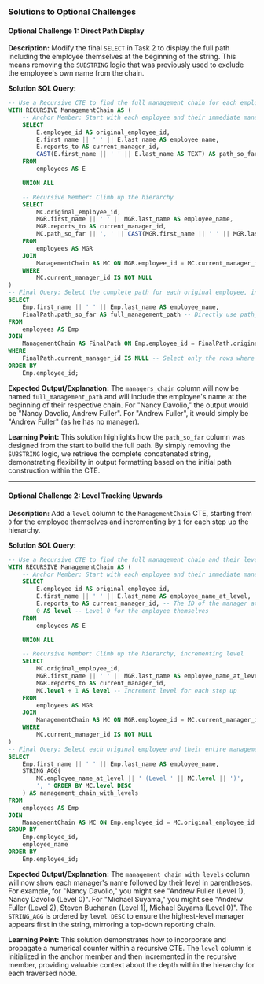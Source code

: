 ### **Solutions to Optional Challenges**

#### **Optional Challenge 1: Direct Path Display**

**Description:**
Modify the final `SELECT` in Task 2 to display the full path including the employee themselves at the beginning of the string. This means removing the `SUBSTRING` logic that was previously used to exclude the employee's own name from the chain.

**Solution SQL Query:**
```sql
-- Use a Recursive CTE to find the full management chain for each employee
WITH RECURSIVE ManagementChain AS (
    -- Anchor Member: Start with each employee and their immediate manager
    SELECT
        E.employee_id AS original_employee_id,
        E.first_name || ' ' || E.last_name AS employee_name,
        E.reports_to AS current_manager_id,
        CAST(E.first_name || ' ' || E.last_name AS TEXT) AS path_so_far -- Start path with the employee themselves
    FROM
        employees AS E

    UNION ALL

    -- Recursive Member: Climb up the hierarchy
    SELECT
        MC.original_employee_id,
        MGR.first_name || ' ' || MGR.last_name AS employee_name,
        MGR.reports_to AS current_manager_id,
        MC.path_so_far || ', ' || CAST(MGR.first_name || ' ' || MGR.last_name AS TEXT) -- Append manager to path
    FROM
        employees AS MGR
    JOIN
        ManagementChain AS MC ON MGR.employee_id = MC.current_manager_id
    WHERE
        MC.current_manager_id IS NOT NULL
)
-- Final Query: Select the complete path for each original employee, including themselves
SELECT
    Emp.first_name || ' ' || Emp.last_name AS employee_name,
    FinalPath.path_so_far AS full_management_path -- Directly use path_so_far
FROM
    employees AS Emp
JOIN
    ManagementChain AS FinalPath ON Emp.employee_id = FinalPath.original_employee_id
WHERE
    FinalPath.current_manager_id IS NULL -- Select only the rows where the path is complete (reached the top)
ORDER BY
    Emp.employee_id;
```

**Expected Output/Explanation:**
The `managers_chain` column will now be named `full_management_path` and will include the employee's name at the beginning of their respective chain. For "Nancy Davolio," the output would be "Nancy Davolio, Andrew Fuller". For "Andrew Fuller", it would simply be "Andrew Fuller" (as he has no manager).

**Learning Point:**
This solution highlights how the `path_so_far` column was designed from the start to build the full path. By simply removing the `SUBSTRING` logic, we retrieve the complete concatenated string, demonstrating flexibility in output formatting based on the initial path construction within the CTE.

---

#### **Optional Challenge 2: Level Tracking Upwards**

**Description:**
Add a `level` column to the `ManagementChain` CTE, starting from `0` for the employee themselves and incrementing by `1` for each step up the hierarchy.

**Solution SQL Query:**
```sql
-- Use a Recursive CTE to find the full management chain and their level for each employee
WITH RECURSIVE ManagementChain AS (
    -- Anchor Member: Start with each employee and their immediate manager, level 0 for self
    SELECT
        E.employee_id AS original_employee_id,
        E.first_name || ' ' || E.last_name AS employee_name_at_level,
        E.reports_to AS current_manager_id, -- The ID of the manager at this step
        0 AS level -- Level 0 for the employee themselves
    FROM
        employees AS E

    UNION ALL

    -- Recursive Member: Climb up the hierarchy, incrementing level
    SELECT
        MC.original_employee_id,
        MGR.first_name || ' ' || MGR.last_name AS employee_name_at_level,
        MGR.reports_to AS current_manager_id,
        MC.level + 1 AS level -- Increment level for each step up
    FROM
        employees AS MGR
    JOIN
        ManagementChain AS MC ON MGR.employee_id = MC.current_manager_id
    WHERE
        MC.current_manager_id IS NOT NULL
)
-- Final Query: Select each original employee and their entire management chain with levels
SELECT
    Emp.first_name || ' ' || Emp.last_name AS employee_name,
    STRING_AGG(
        MC.employee_name_at_level || ' (Level ' || MC.level || ')',
        ', ' ORDER BY MC.level DESC
    ) AS management_chain_with_levels
FROM
    employees AS Emp
JOIN
    ManagementChain AS MC ON Emp.employee_id = MC.original_employee_id
GROUP BY
    Emp.employee_id,
    employee_name
ORDER BY
    Emp.employee_id;
```

**Expected Output/Explanation:**
The `management_chain_with_levels` column will now show each manager's name followed by their level in parentheses. For example, for "Nancy Davolio," you might see "Andrew Fuller (Level 1), Nancy Davolio (Level 0)". For "Michael Suyama," you might see "Andrew Fuller (Level 2), Steven Buchanan (Level 1), Michael Suyama (Level 0)". The `STRING_AGG` is ordered by `level DESC` to ensure the highest-level manager appears first in the string, mirroring a top-down reporting chain.

**Learning Point:**
This solution demonstrates how to incorporate and propagate a numerical counter within a recursive CTE. The `level` column is initialized in the anchor member and then incremented in the recursive member, providing valuable context about the depth within the hierarchy for each traversed node.